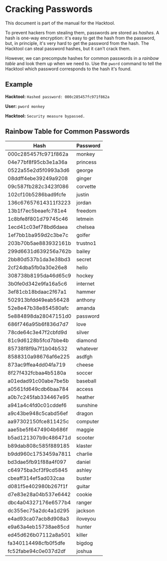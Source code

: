 # Cracking Passwords

This document is part of the manual for the Hacktool.

To prevent hackers from stealing them, passwords are stored as *hashes*.  A hash is one-way encryption: it's easy to get the hash from the password, but, in principle, it's very hard to get the password from the hash.  The Hacktool can steal password hashes, but it can't crack them.

However, we can precompute hashes for common passwords in a *rainbow table* and look them up when we need to.  Use the `pword` command to tell the Hacktool which password corresponds to the hash it's found.

## Example

**Hacktool:** `Hashed password: 000c285457fc971f862a`

**User:** `pword monkey`

**Hacktool:** `Security measure bypassed.`

## Rainbow Table for Common Passwords

| Hash                 | Password |
| -------------------- | -------- |
| 000c285457fc971f862a | monkey   |
| 04e77bf8f95cb3e1a36a | princess |
| 0522a55e2d5f0993a3d6 | george   |
| 08ddff4ebe39249a9208 | ginger   |
| 09c587fb282c3423f086 | corvette |
| 102cf10b5286bad9fcfe | justin   |
| 136c67657614311f3223 | jordan   |
| 13b1f7ec5beaefc781e4 | freedom  |
| 1c8bfe8f801d79745c46 | letmein  |
| 1ecd41c03ef78bd6daea | chelsea  |
| 1ef7bb1ba959d2c3be7c | golfer   |
| 203b70b5ae883932161b | trustno1 |
| 299d6631d639256a762b | bailey   |
| 2bb80d537b1da3e38bd3 | secret   |
| 2cf24dba5fb0a30e26e8 | hello    |
| 308738b8195da46d65c9 | hockey   |
| 3b0fe0d342e9fa16a5c6 | internet |
| 3ef81cb18bdaac2f67a1 | hammer   |
| 502913bfdd49eab56428 | anthony  |
| 52e8e47b38e854580afc | amanda   |
| 5e884898da28047151d0 | password |
| 686f746a95b6f836d7d7 | love     |
| 78cde64c3e47f2cbfd9d | silver   |
| 81c9d6128b5fcd7bbe4b | diamond  |
| 85738f8f9a7f1b04b532 | whatever |
| 8588310a98676af6e225 | asdfgh   |
| 873ac9ffea4dd04fa719 | cheese   |
| 8f27f432fcbaa4b5180a | soccer   |
| a01edad91c00abe7be5b | baseball |
| a0561fd649cdb6baa784 | access   |
| a0b7c245fab334467e95 | heather  |
| a941a4c4fd0c01cddef6 | sunshine |
| a9c43be948c5cabd56ef | dragon   |
| aa97302150fce811425c | computer |
| aae5be5f6474904b686f | maggie   |
| b5ad121307b9c486471d | scooter  |
| b89dab808c585f889185 | klaster  |
| b9dd960c1753459a7811 | charlie  |
| bd3dae5fb91f88a4f097 | daniel   |
| c64975ba3cf3f9cd5845 | ashley   |
| cbeaff314ef5ad032caa | buster   |
| d081f5e402980b267f1f | guitar   |
| d7e83e28a04b537e6442 | cookie   |
| dbc4a04327176e6577b4 | ranger   |
| dc355ec75a2dc4a1d295 | jackson  |
| e4ad93ca07acb8d908a3 | iloveyou |
| e9a63a4eb15738ae85cd | hunter   |
| ed45d626b07112a8a501 | killer   |
| fa340114498cfb0f5dfe | bigdog   |
| fc52fabe94c0e037d2df | joshua   |


